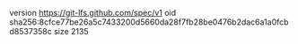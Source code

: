 version https://git-lfs.github.com/spec/v1
oid sha256:8cfce77be26a5c7433200d5660da28f7fb28be0476b2dac6a1a0fcbd8537358c
size 2135
